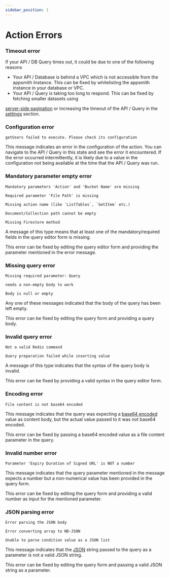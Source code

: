 ```yaml
---
sidebar_position: 1
---
```

# Action Errors




<VideoEmbed host="youtube" videoId="9YyHwmrkztE" title="Error Handling for APIs & Queries" caption="Error Handling for APIs & Queries"/>


### Timeout error

If your API / DB Query times out, it could be due to one of the following reasons

* Your API / Database is behind a VPC which is not accessible from the appsmith Instance. This can be fixed by whitelisting the appsmith instance in your database or VPC.
* Your API / Query is taking too long to respond. This can be fixed by fetching smaller datasets using

[server-side pagination](/build-apps/how-to-guides/Server-side-pagination-in-table) or increasing the timeout of the API / Query in the [settings](/connect-data/reference/query-settings) section.

### Configuration error

```
getUsers failed to execute. Please check its configuration
```

This message indicates an error in the configuration of the action. You can navigate to the API / Query in this state and see the error it encountered. If the error occurred intermittently, it is likely due to a value in the configuration not being available at the time that the API / Query was run.

### Mandatory parameter empty error

```
Mandatory parameters 'Action' and 'Bucket Name' are missing
```

```
Required parameter 'File Path' is missing
```

```
Missing action name (like `ListTables`, `GetItem` etc.)
```

```
Document/Collection path cannot be empty
```

```
Missing Firestore method
```

A message of this type means that at least one of the mandatory/required fields in the query editor form is missing.

This error can be fixed by editing the query editor form and providing the parameter mentioned in the error message.

### Missing query error

```
Missing required parameter: Query
```

```
needs a non-empty body to work
```

```
Body is null or empty
```

Any one of these messages indicated that the body of the query has been left empty.

This error can be fixed by editing the query form and providing a query body.

### Invalid query error

```
Not a valid Redis command
```

```
Query preparation failed while inserting value
```

A message of this type indicates that the syntax of the query body is invalid.

This error can be fixed by providing a valid syntax in the query editor form.

### Encoding error

```
File content is not base64 encoded
```

This message indicates that the query was expecting a [base64 encoded](https://en.wikipedia.org/wiki/Base64) value as content body, but the actual value passed to it was not base64 encoded.

This error can be fixed by passing a base64 encoded value as a file content parameter in the query.

### Invalid number error

```
Parameter 'Expiry Duration of Signed URL' is NOT a number
```

This message indicates that the query parameter mentioned in the message expects a number but a non-numerical value has been provided in the query form.

This error can be fixed by editing the query form and providing a valid number as input for the mentioned parameter.

### JSON parsing error

```
Error parsing the JSON body
```

```
Error converting array to ND-JSON
```

```
Unable to parse condition value as a JSON list
```

This message indicates that the [JSON](https://www.w3schools.com/whatis/whatis\_json.asp) string passed to the query as a parameter is not a valid JSON string.

This error can be fixed by editing the query form and passing a valid JSON string as a parameter.
